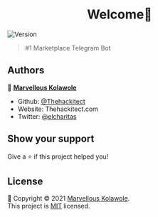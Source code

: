 <base href="https://github.com/Marvellous-Kolawole">
<h1 align="center">Welcome👋</h1>
<p>
  <img alt="Version" src="https://img.shields.io/badge/version-1.0.0-green.svg?cacheSeconds=2592000" />
</p>

> #1 Marketplace Telegram Bot

## Authors

👤 [**Marvellous Kolawole**](https://linkedin.com/in/thehackitect)

* Github: [@Thehackitect](https://github.com/Thehackitect)
* Website: Thehackitect.com
* Twitter: [@elcharitas](https://twitter.com/Thehackitect)

## Show your support

Give a ⭐️ if this project helped you!

## License

📝 Copyright © 2021 [Marvellous Kolawole](https://github.com/Marvellous-Kolawole).<br />
This project is [MIT](./LICENSE) licensed.
